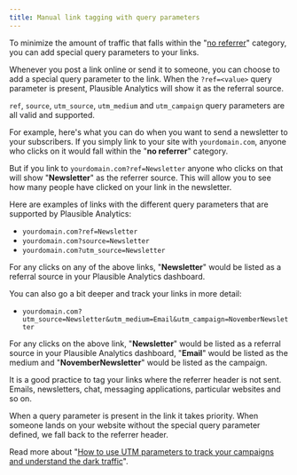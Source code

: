 ```yaml
---
title: Manual link tagging with query parameters
---
```


To minimize the amount of traffic that falls within the "[no referrer](top-referrers.md)" category, you can add special query parameters to your links.

Whenever you post a link online or send it to someone, you can choose to add a special query parameter to the link. When the `?ref=<value>` query parameter is present, Plausible Analytics will show it as the referral source.

`ref`, `source`, `utm_source`, `utm_medium` and `utm_campaign` query parameters are all valid and supported.

For example, here's what you can do when you want to send a newsletter to your subscribers. If you simply link to your site with `yourdomain.com`, anyone who clicks on it would fall within the "**no referrer**" category. 

But if you link to `yourdomain.com?ref=Newsletter` anyone who clicks on that will show "**Newsletter**" as the referrer source. This will allow you to see how many people have clicked on your link in the newsletter.

Here are examples of links with the different query parameters that are supported by Plausible Analytics:

* `yourdomain.com?ref=Newsletter`
* `yourdomain.com?source=Newsletter`
* `yourdomain.com?utm_source=Newsletter`

For any clicks on any of the above links, "**Newsletter**" would be listed as a referral source in your Plausible Analytics dashboard. 

You can also go a bit deeper and track your links in more detail:

* `yourdomain.com?utm_source=Newsletter&utm_medium=Email&utm_campaign=NovemberNewsletter`

For any clicks on the above link, "**Newsletter**" would be listed as a referral source in your Plausible Analytics dashboard, "**Email**" would be listed as the medium and "**NovemberNewsletter**" would be listed as the campaign. 

It is a good practice to tag your links where the referrer header is not sent. Emails, newsletters, chat, messaging applications, particular websites and so on.

When a query parameter is present in the link it takes priority. When someone lands on your website without the special query parameter defined, we fall back to the referrer header.

Read more about "[How to use UTM parameters to track your campaigns and understand the dark traffic](https://plausible.io/blog/utm-tracking-tags)".
